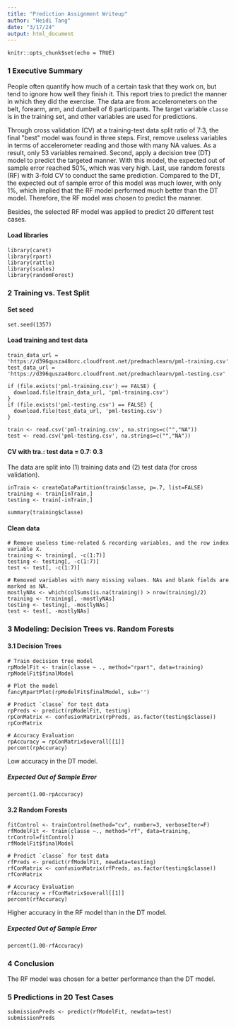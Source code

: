 ```yaml
---
title: "Prediction Assignment Writeup"
author: "Heidi Tang"
date: "3/17/24"
output: html_document
---
```


```{r setup, include=FALSE}
knitr::opts_chunk$set(echo = TRUE)
```

### 1 Executive Summary

People often quantify how much of a certain task that they work on, but tend to ignore how well they finish it. This report tries to predict the manner in which they did the exercise. The data are from accelerometers on the belt, forearm, arm, and dumbell of 6 participants. The target variable `classe` is in the training set, and other variables are used for predictions.

Through cross validation (CV) at a training-test data split ratio of 7:3, the final "best" model was found in three steps. First, remove useless variables in terms of accelerometer reading and those with many NA values. As a result, only 53 variables remained. Second, apply a decision tree (DT) model to predict the targeted manner. With this model, the expected out of sample error reached 50%, which was very high. Last, use random forests (RF) with 3-fold CV to conduct the same prediction. Compared to the DT, the expected out of sample error of this model was much lower, with only 1%, which implied that the RF model performed much better than the DT model. Therefore, the RF model was chosen to predict the manner. 

Besides, the selected RF model was applied to predict 20 different test cases.

#### Load libraries
```{r results="hide", warning=FALSE, error=FALSE, message=FALSE}
library(caret)
library(rpart)
library(rattle)
library(scales)
library(randomForest)
```

### 2 Training vs. Test Split

#### Set seed
```{r results="hide", warning=FALSE, error=FALSE, message=FALSE}
set.seed(1357)
```

#### Load training and test data
```{r}
train_data_url = 'https://d396qusza40orc.cloudfront.net/predmachlearn/pml-training.csv'
test_data_url = 'https://d396qusza40orc.cloudfront.net/predmachlearn/pml-testing.csv'

if (file.exists('pml-training.csv') == FALSE) {
  download.file(train_data_url, 'pml-training.csv')
}
if (file.exists('pml-testing.csv') == FALSE) {
  download.file(test_data_url, 'pml-testing.csv')
}

train <- read.csv('pml-training.csv', na.strings=c("","NA"))
test <- read.csv('pml-testing.csv', na.strings=c("","NA"))
```

#### CV with tra.: test data = 0.7: 0.3
The data are split into (1) training data and (2) test data (for cross validation).
```{r}
inTrain <- createDataPartition(train$classe, p=.7, list=FALSE)
training <- train[inTrain,]
testing <- train[-inTrain,]

summary(training$classe)
```

#### Clean data
```{r}
# Remove useless time-related & recording variables, and the row index variable X.
training <- training[, -c(1:7)]
testing <- testing[, -c(1:7)]
test <- test[, -c(1:7)]
```

```{r}
# Removed variables with many missing values. NAs and blank fields are marked as NA.
mostlyNAs <- which(colSums(is.na(training)) > nrow(training)/2)
training <- training[, -mostlyNAs]
testing <- testing[, -mostlyNAs]
test <- test[, -mostlyNAs]
```

### 3 Modeling: Decision Trees vs. Random Forests

#### 3.1 Decision Trees
```{r}
# Train decision tree model
rpModelFit <- train(classe ~ ., method="rpart", data=training)
rpModelFit$finalModel
```

```{r}
# Plot the model
fancyRpartPlot(rpModelFit$finalModel, sub='')
```

```{r}
# Predict `classe` for test data
rpPreds <- predict(rpModelFit, testing)
rpConMatrix <- confusionMatrix(rpPreds, as.factor(testing$classe))
rpConMatrix
```

```{r}
# Accuracy Evaluation
rpAccuracy = rpConMatrix$overall[[1]]
percent(rpAccuracy)
```
Low accuracy in the DT model.

##### Expected Out of Sample Error
```{r}
percent(1.00-rpAccuracy)
```

#### 3.2 Random Forests
```{r}
fitControl <- trainControl(method="cv", number=3, verboseIter=F)
rfModelFit <- train(classe ~., method="rf", data=training, trControl=fitControl)
rfModelFit$finalModel
```

```{r}
# Predict `classe` for test data
rfPreds <- predict(rfModelFit, newdata=testing)
rfConMatrix <- confusionMatrix(rfPreds, as.factor(testing$classe))
rfConMatrix
```

```{r}
# Accuracy Evaluation
rfAccuracy = rfConMatrix$overall[[1]]
percent(rfAccuracy)
```
Higher accuracy in the RF model than in the DT model.

##### Expected Out of Sample Error
```{r}
percent(1.00-rfAccuracy)
```

### 4 Conclusion
The RF model was chosen for a better performance than the DT model.

### 5 Predictions in 20 Test Cases
```{r}
submissionPreds <- predict(rfModelFit, newdata=test)
submissionPreds
```
